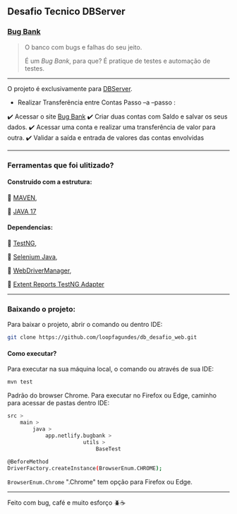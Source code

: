 ﻿
## Desafio Tecnico DBServer

### [Bug Bank](https://bugbank.netlify.app/)

>O banco com bugs e falhas do seu jeito.
>
> É um _Bug Bank_, para que? É pratique de testes e automação de testes.

---

O projeto é exclusivamente para [DBServer](https://db.tec.br/).

- Realizar Transferência entre Contas
   Passo –a –passo :

:heavy_check_mark: Acessar o site [Bug Bank](https://bugbank.netlify.app/)
:heavy_check_mark: Criar duas contas com Saldo e salvar os seus dados.
:heavy_check_mark: Acessar uma conta e realizar uma transferência de valor para outra.
:heavy_check_mark: Validar a saída e entrada de valores das contas envolvidas

---

### Ferramentas que foi ulitizado?

#### Construido com a estrutura:

:pushpin: [MAVEN](https://maven.apache.org/download.cgi),

:pushpin: [JAVA 17](https://www.oracle.com/java/technologies/javase/jdk17-archive-downloads.html)

#### Dependencias:
:pushpin: [TestNG](https://mvnrepository.com/artifact/org.testng/testng/7.10.2),  

:pushpin: [Selenium Java](https://mvnrepository.com/artifact/org.seleniumhq.selenium/selenium-java/4.21.0),  

:pushpin: [WebDriverManager](https://mvnrepository.com/artifact/io.github.bonigarcia/webdrivermanager/5.8.0),

:pushpin: [Extent Reports TestNG Adapter](https://mvnrepository.com/artifact/com.aventstack/extentreports-testng-adapter/1.0.3)

---

### Baixando o projeto:

Para baixar o projeto, abrir o comando ou dentro IDE:
```bash
git clone https://github.com/loopfagundes/db_desafio_web.git
```

#### Como executar?
Para executar na sua máquina local, o comando ou através de sua IDE:
```bash
mvn test
```
Padrão do browser Chrome.
Para executar no Firefox ou Edge,  caminho para acessar de pastas dentro IDE:
```sh
src > 
	main > 
		java > 
			app.netlify.bugbank >
						utils > 
							BaseTest
					
@BeforeMethod  
DriverFactory.createInstance(BrowserEnum.CHROME);
```
`BrowserEnum.Chrome` ".Chrome" tem opção para Firefox ou Edge.

---
Feito com bug, café e muito esforço :beetle::coffee:

